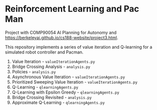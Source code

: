 # Reinforcement Learning and Pac Man

Project with COMP90054 AI Planning for Autonomy and https://berkeleyai.github.io/cs188-website/project3.html.

This repository implements a series of value iteration and Q-learning for a simulated robot controller and Pacman.

1. Value Iteration - `valueIterationAgents.py`
2. Bridge Crossing Analysis - `analysis.py`
3. Policies - `analysis.py`
4. Asynchronous Value Iteration - `valueIterationAgents.py`
5. Prioritized Sweeping Value Iteration - `valueIterationAgents.py`
6. Q-Learning - `qlearningAgents.py`
7. Q-Learning with Epsilon Greedy - `qlearningAgents.py`
8. Bridge Crossing Revisited - `analysis.py`
9. Approximate Q-Learning - `qlearningAgents.py`